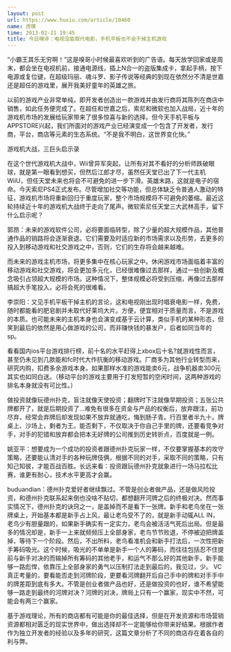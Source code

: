 ```yaml
---
layout: post
url: https://www.huxiu.com/article/10460
name: 虎嗅
time: 2013-02-21 19:45
title: 今日嗅评：电视没能取代电影，手机平板也不会干掉主机游戏
---
```

“小霸王其乐无穷啊！”这是嗅哥小时候最喜欢听到的广告语。每天放学回家或是周末，都会坐在电视机前，接通电源线，插上N合一的盗版集成卡，拿起手柄，按下电源或复位键，在超级玛丽、魂斗罗、影子传说等经典的到现在依然分不清是世嘉还是超任的游戏里，展开我美好童年的英雄之旅。

以前的游戏产业非常单纯，即开发者创造出一款游戏并由发行商将其陈列在商店中销售，如此任务便完成了。在超任和世嘉之后，索尼和微软也加入战局，近十年的游戏机市场的发展给玩家带来了很多惊喜与新的选择。但今天手机平板与APPSTORE兴起，我们所面对的游戏产业已经演变成一个包含了开发者，发行商，平台，商店等元素的生态系统。“不是我不明白，这世界变化快。”

游戏机大战，三巨头启示录

在这个世代游戏机大战中，Wii曾异军突起，让所有对其不看好的分析师跌破眼球，就是第一眼看到想买，但然后江郎才尽，虽然任天堂已出了下一代主机WiiU，但任天堂未来也将会不可避免的进一步下滑。英雄末路，这就是电子的宿命。今天索尼PS4正式发布。尽管增加社交等功能，但总体缺乏令普通人激动的特征，游戏机市场将重新回归于重度玩家，整个市场规模将不可避免的萎缩。最近这轮持续近十年的游戏机大战终于走向了尾声。微软索尼任天堂三大武林高手，留下什么启示呢？

郭昂：未来的游戏软件公司，必将要面临转型，除了少量的超大规模作品，其他普通作品的销路将会逐渐衰退。它们需要及时适应新的市场需求以及形势，去更多的投入到移动游戏和社交游戏之中，否则，它们的生存将会越来越难。

而未来的游戏主机市场，将更多集中在核心玩家之中。休闲游戏市场面临着丰富的移动游戏和社交游戏，将会更加多元化，已经很难像过去那样，通过一些创新及概念吸引占领超大规模的市场。这种情况下，整体规模必将受到压缩，再像过去那样搞超大手笔投入，必将会死的很难看。

李崇阳：又见手机平板干掉主机的言论，这和电视刚出现时唱衰电影一样，免费，随时都能看的肥皂剧并未取代好莱坞大片。方便，便宜相对于质量而言，不是游戏的本质。也可能未来的主机本身也会演变成基于云计算，类似手机的某种形态，但笑到最后的依然是用心做游戏的公司，而非赚快钱的暴发户，后者如同当年的sp。

看看国内ios平台游戏排行榜，前十名的水平赶得上xbox后十名?就游戏性而言，甚至仍未见到几款能和fc时代大作抗衡的移动游戏。厂商多为其他行业转型而来，研究内购，扣费多余游戏本身。如果那样水准的游戏能卖6元，战争机器卖300元其实也如同白送。（移动平台的游戏主要用于打发短暂的空闲时间，这两种游戏的排名本身就没有可比性。）

做投资就像玩德州扑克，盲注就像天使投资；翻牌时下注就像早期投资；五张公共牌都开了，就是后期投资了…难免有很多在资金与产品的权衡后，放弃跟注，前功尽弃，经常会弃牌后却发现如果不放弃就通吃，悔到肠子青。行百里者半九十。牌桌上、沙场上，剩者为王。能否剩下，不仅取决于你自己手里的牌，还要看竞争对手，对手的犯错和放弃都会把本无好牌的公司推到历史转折点，百度就是一例。

姚亚平：想要成为一个成功的投资者跟德州扑克玩家一样，不仅要掌握基本的攻守策略，还要能认清对手的各种玩牌伎俩，根据不同的对手，采取不同的策略，只有知己知彼，才能百战百胜。长远来看：投资跟玩德州扑克就象进行一场马拉松比赛，谁更有耐心，技术水平更高才会赢。

buduandian：德州扑克爱好者继续飘过。不管是创业者做产品，还是做风险投资，和德州扑克联系起来倒也没啥不贴切，都想翻开河牌之后的终极对决。然而事实情况下，德州扑克的诀窍之一，是盖掉而不是看下一张牌。新手和老鸟坐在一张牌桌上，开始基本都是新手占上风，最让老鸟受不了的，就是新手动辄ALL IN，老鸟少有胆量跟的，如果新手确实有一定实力，老鸟会被活活气死后出局。但是最多的情况却是，新手一上来就频频压上全部身家，老鸟节节败退，不停被迫把牌盖掉，等待下一个阶段。然后，不出所料，老鸟看准机会和新手打法后，一次性把新手筹码吸光。这个时候，吸光的不单单是新手一个人的筹码，而往往包括忍不住提前与新手对决的而输掉所有筹码的其他老手，和运气不那么好的其他新手。新手能够一路彪悍，依靠压上全部身家的勇气以压制打法走到最后的，我见过，少。 VC真正考量的，要看能否走到河牌阶段，更要看河牌翻开后自己手中的牌和对手手中的牌差距到底有多大。不管是创业者做产品也好，还是做投资的也好，谁不希望能够一路走到最终的河牌对决？河牌的对决，牌局上只有一个赢家，现实中不然，可能会有两三个赢家。

基于游戏理论，所有的商店都有可能是你的最佳选择，但是在开发资源和市场营销资源都相对匮乏的现实世界中，做出选择却不一定能够给你带来好结果。根据作者作为独立开发者的经验以及多年的研究，这篇文章分析了不同的商店存在着各自的利与弊。

